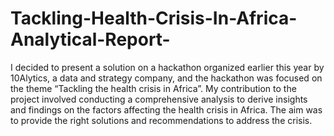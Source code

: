# Tackling-Health-Crisis-In-Africa-Analytical-Report-

I decided to present a solution on a hackathon organized earlier this year by 10Alytics, a data and strategy company, and the hackathon was focused on the theme “Tackling the health crisis in Africa”. My contribution to the project involved conducting a comprehensive analysis to derive insights and findings on the factors affecting the health crisis in Africa. The aim was to provide the right solutions and recommendations to address the crisis.
